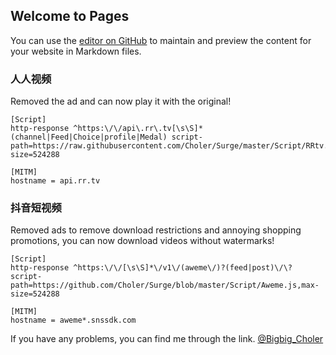 ## Welcome to Pages

You can use the [editor on GitHub](https://github.com/Choler/Surge/edit/master/README.md) to maintain and preview the content for your website in Markdown files.

### 人人视频

Removed the ad and can now play it with the original!

```
[Script]
http-response ^https:\/\/api\.rr\.tv[\s\S]*(channel|Feed|Choice|profile|Medal) script-path=https://raw.githubusercontent.com/Choler/Surge/master/Script/RRtv.js,max-size=524288

[MITM]
hostname = api.rr.tv
```

### 抖音短视频

Removed ads to remove download restrictions and annoying shopping promotions, you can now download videos without watermarks!

```
[Script]
http-response ^https:\/\/[\s\S]*\/v1\/(aweme\/)?(feed|post)\/\? script-path=https://github.com/Choler/Surge/blob/master/Script/Aweme.js,max-size=524288

[MITM]
hostname = aweme*.snssdk.com
```


If you have any problems, you can find me through the link. [@Bigbig_Choler](https://t.me/Bigbig_Choler)
